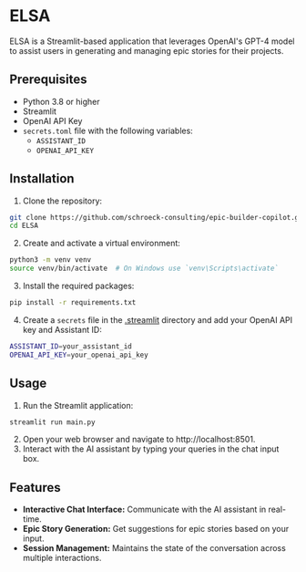 # ELSA

ELSA is a Streamlit-based application that leverages OpenAI's GPT-4 model to assist users in generating and managing epic stories for their projects.

## Prerequisites

- Python 3.8 or higher
- Streamlit
- OpenAI API Key
- `secrets.toml` file with the following variables:
  - `ASSISTANT_ID`
  - `OPENAI_API_KEY`

## Installation

1. Clone the repository:
```sh
git clone https://github.com/schroeck-consulting/epic-builder-copilot.git
cd ELSA
```

2. Create and activate a virtual environment:
```sh
python3 -m venv venv
source venv/bin/activate  # On Windows use `venv\Scripts\activate`
```


3. Install the required packages:
```sh
pip install -r requirements.txt
```

4. Create a ``secrets`` file in the [.streamlit](.streamlit) directory and add your OpenAI API key and Assistant ID:
```sh
ASSISTANT_ID=your_assistant_id
OPENAI_API_KEY=your_openai_api_key
```

## Usage
1. Run the Streamlit application:
```sh
streamlit run main.py
```
2. Open your web browser and navigate to http://localhost:8501.
3. Interact with the AI assistant by typing your queries in the chat input box.

## Features
- **Interactive Chat Interface:** Communicate with the AI assistant in real-time.
- **Epic Story Generation:** Get suggestions for epic stories based on your input.
- **Session Management:** Maintains the state of the conversation across multiple interactions.